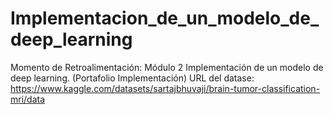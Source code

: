# Implementacion_de_un_modelo_de_deep_learning
Momento de Retroalimentación: Módulo 2 Implementación de un modelo de deep learning. (Portafolio Implementación)
URL del datase: https://www.kaggle.com/datasets/sartajbhuvaji/brain-tumor-classification-mri/data
